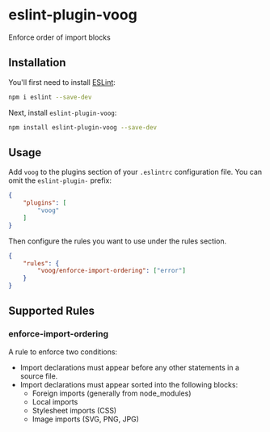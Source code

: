 # eslint-plugin-voog

Enforce order of import blocks

## Installation

You'll first need to install [ESLint](https://eslint.org/):

```sh
npm i eslint --save-dev
```

Next, install `eslint-plugin-voog`:

```sh
npm install eslint-plugin-voog --save-dev
```

## Usage

Add `voog` to the plugins section of your `.eslintrc` configuration file. You
can omit the `eslint-plugin-` prefix:

```json
{
    "plugins": [
        "voog"
    ]
}
```


Then configure the rules you want to use under the rules section.

```json
{
    "rules": {
        "voog/enforce-import-ordering": ["error"]
    }
}
```

## Supported Rules

### enforce-import-ordering

A rule to enforce two conditions:

- Import declarations must appear before any other statements in a source file.
- Import declarations must appear sorted into the following blocks:
  - Foreign imports (generally from node_modules)
  - Local imports
  - Stylesheet imports (CSS)
  - Image imports (SVG, PNG, JPG)


